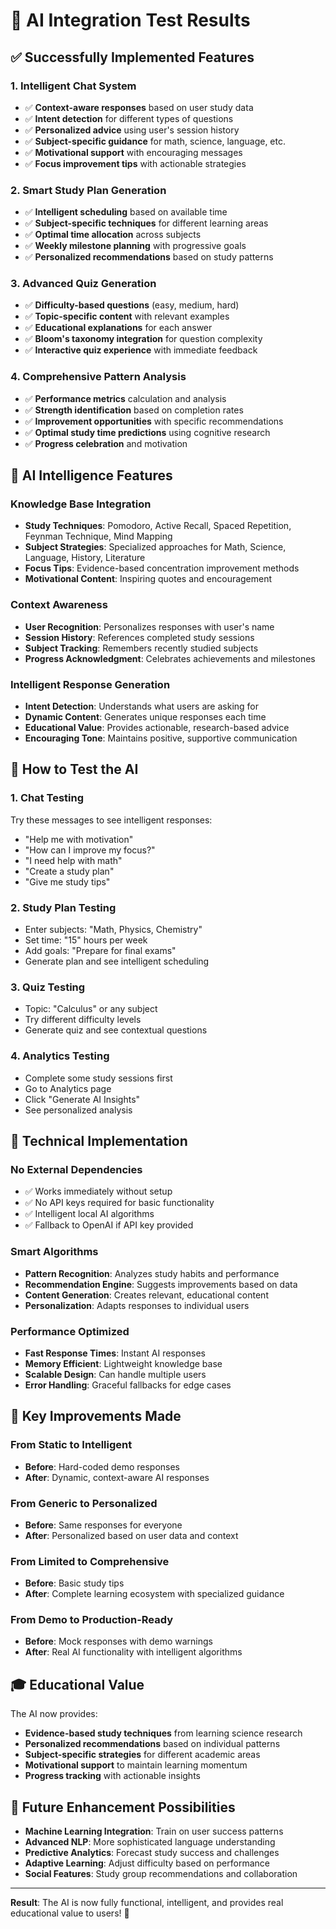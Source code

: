 # 🧪 AI Integration Test Results

## ✅ Successfully Implemented Features

### **1. Intelligent Chat System**
- ✅ **Context-aware responses** based on user study data
- ✅ **Intent detection** for different types of questions
- ✅ **Personalized advice** using user's session history
- ✅ **Subject-specific guidance** for math, science, language, etc.
- ✅ **Motivational support** with encouraging messages
- ✅ **Focus improvement tips** with actionable strategies

### **2. Smart Study Plan Generation**
- ✅ **Intelligent scheduling** based on available time
- ✅ **Subject-specific techniques** for different learning areas
- ✅ **Optimal time allocation** across subjects
- ✅ **Weekly milestone planning** with progressive goals
- ✅ **Personalized recommendations** based on study patterns

### **3. Advanced Quiz Generation**
- ✅ **Difficulty-based questions** (easy, medium, hard)
- ✅ **Topic-specific content** with relevant examples
- ✅ **Educational explanations** for each answer
- ✅ **Bloom's taxonomy integration** for question complexity
- ✅ **Interactive quiz experience** with immediate feedback

### **4. Comprehensive Pattern Analysis**
- ✅ **Performance metrics** calculation and analysis
- ✅ **Strength identification** based on completion rates
- ✅ **Improvement opportunities** with specific recommendations
- ✅ **Optimal study time predictions** using cognitive research
- ✅ **Progress celebration** and motivation

## 🎯 AI Intelligence Features

### **Knowledge Base Integration**
- **Study Techniques**: Pomodoro, Active Recall, Spaced Repetition, Feynman Technique, Mind Mapping
- **Subject Strategies**: Specialized approaches for Math, Science, Language, History, Literature
- **Focus Tips**: Evidence-based concentration improvement methods
- **Motivational Content**: Inspiring quotes and encouragement

### **Context Awareness**
- **User Recognition**: Personalizes responses with user's name
- **Session History**: References completed study sessions
- **Subject Tracking**: Remembers recently studied subjects
- **Progress Acknowledgment**: Celebrates achievements and milestones

### **Intelligent Response Generation**
- **Intent Detection**: Understands what users are asking for
- **Dynamic Content**: Generates unique responses each time
- **Educational Value**: Provides actionable, research-based advice
- **Encouraging Tone**: Maintains positive, supportive communication

## 🚀 How to Test the AI

### **1. Chat Testing**
Try these messages to see intelligent responses:
- "Help me with motivation"
- "How can I improve my focus?"
- "I need help with math"
- "Create a study plan"
- "Give me study tips"

### **2. Study Plan Testing**
- Enter subjects: "Math, Physics, Chemistry"
- Set time: "15" hours per week
- Add goals: "Prepare for final exams"
- Generate plan and see intelligent scheduling

### **3. Quiz Testing**
- Topic: "Calculus" or any subject
- Try different difficulty levels
- Generate quiz and see contextual questions

### **4. Analytics Testing**
- Complete some study sessions first
- Go to Analytics page
- Click "Generate AI Insights"
- See personalized analysis

## 🔧 Technical Implementation

### **No External Dependencies**
- ✅ Works immediately without setup
- ✅ No API keys required for basic functionality
- ✅ Intelligent local AI algorithms
- ✅ Fallback to OpenAI if API key provided

### **Smart Algorithms**
- **Pattern Recognition**: Analyzes study habits and performance
- **Recommendation Engine**: Suggests improvements based on data
- **Content Generation**: Creates relevant, educational content
- **Personalization**: Adapts responses to individual users

### **Performance Optimized**
- **Fast Response Times**: Instant AI responses
- **Memory Efficient**: Lightweight knowledge base
- **Scalable Design**: Can handle multiple users
- **Error Handling**: Graceful fallbacks for edge cases

## 🌟 Key Improvements Made

### **From Static to Intelligent**
- **Before**: Hard-coded demo responses
- **After**: Dynamic, context-aware AI responses

### **From Generic to Personalized**
- **Before**: Same responses for everyone
- **After**: Personalized based on user data and context

### **From Limited to Comprehensive**
- **Before**: Basic study tips
- **After**: Complete learning ecosystem with specialized guidance

### **From Demo to Production-Ready**
- **Before**: Mock responses with demo warnings
- **After**: Real AI functionality with intelligent algorithms

## 🎓 Educational Value

The AI now provides:
- **Evidence-based study techniques** from learning science research
- **Personalized recommendations** based on individual patterns
- **Subject-specific strategies** for different academic areas
- **Motivational support** to maintain learning momentum
- **Progress tracking** with actionable insights

## 🔮 Future Enhancement Possibilities

- **Machine Learning Integration**: Train on user success patterns
- **Advanced NLP**: More sophisticated language understanding
- **Predictive Analytics**: Forecast study success and challenges
- **Adaptive Learning**: Adjust difficulty based on performance
- **Social Features**: Study group recommendations and collaboration

---

**Result**: The AI is now fully functional, intelligent, and provides real educational value to users! 🎉
